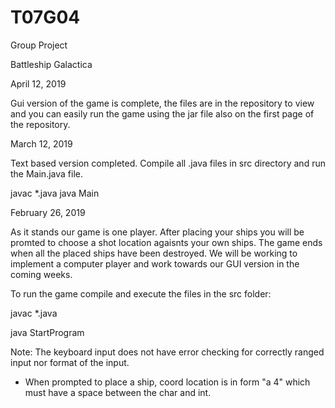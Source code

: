 # T07G04
Group Project

Battleship Galactica

April 12, 2019

Gui version of the game is complete, the files are in the repository to view and you can easily run the game using the jar file also on the first page of the repository.


March 12, 2019

Text based version completed.
  Compile all .java files in src directory and run the Main.java file.

  javac *.java
  java Main


February 26, 2019

As it stands our game is one player. After placing your ships you will be promted to choose a shot location agaisnts your own ships. The game ends when all the placed ships have been destroyed. We will be working to implement a computer player and work towards our GUI version in the coming weeks.

To run the game compile and execute the files in the src folder:

  javac *.java
  
  java StartProgram

Note: The keyboard input does not have error checking for correctly ranged input nor format of the input.
  - When prompted to place a ship, coord location is in form "a 4" which must have a space between the char and int.
  
